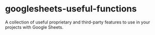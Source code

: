 # googlesheets-useful-functions
A collection of useful proprietary and third-party features to use in your projects with Google Sheets.

